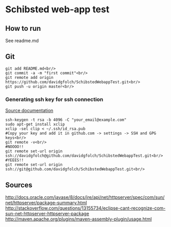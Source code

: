 
# Schibsted web-app test


## How to run

See readme.md

## Git
	git add README.md<br/>
	git commit -a -m "first commit"<br/>
	git remote add origin https://github.com/davidgfolch/SchibstedWebappTest.git<br/>
	git push -u origin master<br/>

### Generating ssh key for ssh connection
[Source documentation](https://help.github.com/articles/connecting-to-github-with-ssh/)<br/>

	ssh-keygen -t rsa -b 4096 -C "your_email@example.com"
	sudo apt-get install xclip
	xclip -sel clip < ~/.ssh/id_rsa.pub
	#Copy your key and add it in github.com -> settings -> SSH and GPG keys<br/>
	git remote -v<br/>
	#NOOOO!!
	git remote set-url origin ssh://davidgfolch@github.com/davidgfolch/SchibstedWebappTest.git<br/>
	#YEEES!!
	git remote set-url origin ssh://git@github.com/davidgfolch/SchibstedWebappTest.git<br/>

## Sources
http://docs.oracle.com/javase/8/docs/jre/api/net/httpserver/spec/com/sun/net/httpserver/package-summary.html
http://stackoverflow.com/questions/13155734/eclipse-cant-recognize-com-sun-net-httpserver-httpserver-package
http://maven.apache.org/plugins/maven-assembly-plugin/usage.html
